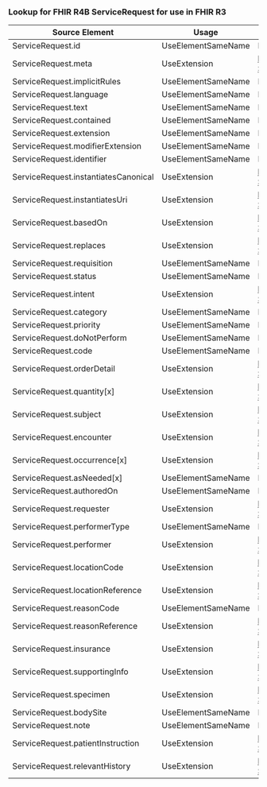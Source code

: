 ### Lookup for FHIR R4B ServiceRequest for use in FHIR R3

| Source Element | Usage | Target |
| -------------- | ----- | ------ |
| ServiceRequest.id | UseElementSameName | ProcedureRequest.id |
| ServiceRequest.meta | UseExtension | http://hl7.org/fhir/4.3/StructureDefinition/extension-ServiceRequest.meta |
| ServiceRequest.implicitRules | UseElementSameName | ProcedureRequest.implicitRules |
| ServiceRequest.language | UseElementSameName | ProcedureRequest.language |
| ServiceRequest.text | UseElementSameName | ProcedureRequest.text |
| ServiceRequest.contained | UseElementSameName | ProcedureRequest.contained |
| ServiceRequest.extension | UseElementSameName | ProcedureRequest.extension |
| ServiceRequest.modifierExtension | UseElementSameName | ProcedureRequest.modifierExtension |
| ServiceRequest.identifier | UseElementSameName | ProcedureRequest.identifier |
| ServiceRequest.instantiatesCanonical | UseExtension | http://hl7.org/fhir/4.3/StructureDefinition/extension-ServiceRequest.instantiatesCanonical |
| ServiceRequest.instantiatesUri | UseExtension | http://hl7.org/fhir/4.3/StructureDefinition/extension-ServiceRequest.instantiatesUri |
| ServiceRequest.basedOn | UseExtension | http://hl7.org/fhir/4.3/StructureDefinition/extension-ServiceRequest.basedOn |
| ServiceRequest.replaces | UseExtension | http://hl7.org/fhir/4.3/StructureDefinition/extension-ServiceRequest.replaces |
| ServiceRequest.requisition | UseElementSameName | ProcedureRequest.requisition |
| ServiceRequest.status | UseElementSameName | ProcedureRequest.status |
| ServiceRequest.intent | UseExtension | http://hl7.org/fhir/4.3/StructureDefinition/extension-ServiceRequest.intent |
| ServiceRequest.category | UseElementSameName | ProcedureRequest.category |
| ServiceRequest.priority | UseElementSameName | ProcedureRequest.priority |
| ServiceRequest.doNotPerform | UseElementSameName | ProcedureRequest.doNotPerform |
| ServiceRequest.code | UseElementSameName | ProcedureRequest.code |
| ServiceRequest.orderDetail | UseExtension | http://hl7.org/fhir/4.3/StructureDefinition/extension-ServiceRequest.orderDetail |
| ServiceRequest.quantity[x] | UseExtension | http://hl7.org/fhir/4.3/StructureDefinition/extension-ServiceRequest.quantity |
| ServiceRequest.subject | UseExtension | http://hl7.org/fhir/4.3/StructureDefinition/extension-ServiceRequest.subject |
| ServiceRequest.encounter | UseExtension | http://hl7.org/fhir/4.3/StructureDefinition/extension-ServiceRequest.encounter |
| ServiceRequest.occurrence[x] | UseExtension | http://hl7.org/fhir/4.3/StructureDefinition/extension-ServiceRequest.occurrence |
| ServiceRequest.asNeeded[x] | UseElementSameName | ProcedureRequest.asNeeded[x] |
| ServiceRequest.authoredOn | UseElementSameName | ProcedureRequest.authoredOn |
| ServiceRequest.requester | UseExtension | http://hl7.org/fhir/4.3/StructureDefinition/extension-ServiceRequest.requester |
| ServiceRequest.performerType | UseElementSameName | ProcedureRequest.performerType |
| ServiceRequest.performer | UseExtension | http://hl7.org/fhir/4.3/StructureDefinition/extension-ServiceRequest.performer |
| ServiceRequest.locationCode | UseExtension | http://hl7.org/fhir/4.3/StructureDefinition/extension-ServiceRequest.locationCode |
| ServiceRequest.locationReference | UseExtension | http://hl7.org/fhir/4.3/StructureDefinition/extension-ServiceRequest.locationReference |
| ServiceRequest.reasonCode | UseElementSameName | ProcedureRequest.reasonCode |
| ServiceRequest.reasonReference | UseExtension | http://hl7.org/fhir/4.3/StructureDefinition/extension-ServiceRequest.reasonReference |
| ServiceRequest.insurance | UseExtension | http://hl7.org/fhir/4.3/StructureDefinition/extension-ServiceRequest.insurance |
| ServiceRequest.supportingInfo | UseExtension | http://hl7.org/fhir/4.3/StructureDefinition/extension-ServiceRequest.supportingInfo |
| ServiceRequest.specimen | UseExtension | http://hl7.org/fhir/4.3/StructureDefinition/extension-ServiceRequest.specimen |
| ServiceRequest.bodySite | UseElementSameName | ProcedureRequest.bodySite |
| ServiceRequest.note | UseElementSameName | ProcedureRequest.note |
| ServiceRequest.patientInstruction | UseExtension | http://hl7.org/fhir/4.3/StructureDefinition/extension-ServiceRequest.patientInstruction |
| ServiceRequest.relevantHistory | UseExtension | http://hl7.org/fhir/4.3/StructureDefinition/extension-ServiceRequest.relevantHistory |
